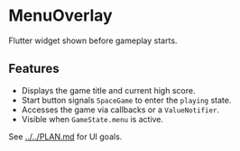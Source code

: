 # MenuOverlay

Flutter widget shown before gameplay starts.

## Features

- Displays the game title and current high score.
- Start button signals `SpaceGame` to enter the `playing` state.
- Accesses the game via callbacks or a `ValueNotifier`.
- Visible when `GameState.menu` is active.

See [../../PLAN.md](../../PLAN.md) for UI goals.
